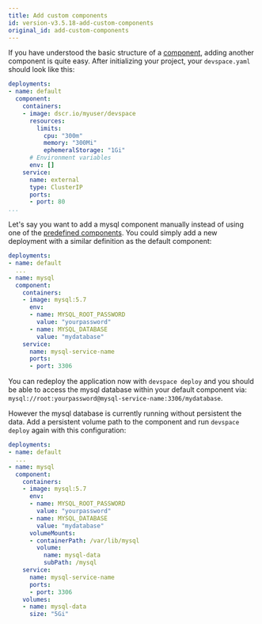 ```yaml
---
title: Add custom components
id: version-v3.5.18-add-custom-components
original_id: add-custom-components
---
```


If you have understood the basic structure of a [component](/docs/deployment/components/what-are-components), adding another component is quite easy. After initializing your project, your `devspace.yaml` should look like this: 

```yaml
deployments:
- name: default
  component:
    containers:
    - image: dscr.io/myuser/devspace
      resources:
        limits:
          cpu: "300m"
          memory: "300Mi"
          ephemeralStorage: "1Gi"
      # Environment variables
      env: []
    service:
      name: external
      type: ClusterIP
      ports:
      - port: 80
...
```

Let's say you want to add a mysql component manually instead of using one of the [predefined components](/docs/deployment/components/add-predefined-components). You could simply add a new deployment with a similar definition as the default component:

```yaml
deployments:
- name: default
  ...
- name: mysql
  component:
    containers:
    - image: mysql:5.7
      env:
      - name: MYSQL_ROOT_PASSWORD
        value: "yourpassword"
      - name: MYSQL_DATABASE
        value: "mydatabase"
    service:
      name: mysql-service-name
      ports:
      - port: 3306
```

You can redeploy the application now with `devspace deploy` and you should be able to access the mysql database within your default component via: `mysql://root:yourpassword@mysql-service-name:3306/mydatabase`.  

However the mysql database is currently running without persistent the data. Add a persistent volume path to the component and run `devspace deploy` again with this configuration:

```yaml
deployments:
- name: default
  ...
- name: mysql
  component:
    containers:
    - image: mysql:5.7
      env:
      - name: MYSQL_ROOT_PASSWORD
        value: "yourpassword"
      - name: MYSQL_DATABASE
        value: "mydatabase"
      volumeMounts:
      - containerPath: /var/lib/mysql
        volume:
          name: mysql-data
          subPath: /mysql
    service:
      name: mysql-service-name
      ports:
      - port: 3306
    volumes:
    - name: mysql-data
      size: "5Gi"
```
